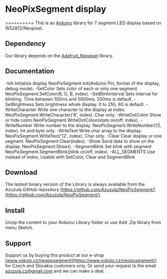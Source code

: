 # NeoPixSegment display
==========
This is an [Arduino](http://arduino.cc) library for 7 segment LED display based on WS2812/Neopixel.

Dependency
----------
Our library depends on the [Adafruit_Neopixel](https://github.com/adafruit/Adafruit_NeoPixel) library.

Documentation
-------------
-Init			        Initialize display NeoPixSegment.Init(Arduino Pin, format of the display, debug mode).
-SetColor		      Sets color of each or only one segment. NeoPixSegment.SetColor(R, G, B, index).
-SetBlinkInterval	Sets interval for blinking. Time between 100ms and 5000ms. 500ms is default.
-SetBrightness		Sets brightness whole display. 0 to 255, 60 is default.
-WriteCharacter		Write one character to the display at index. NeoPixSegment.WriteCharacter('8', index). Char only.
-WriteDotColon		Show or hide colon NeoPixSegment.WriteDotColon(state on/off, index).
-WriteNumber		  Write number to the display. NeoPixSegment.WriteNumber(12, index). Int and byte only.
-WriteText		    Write char array to the display. NeoPixSegment.WriteText('12', index). Char only.
-Clear			      Clear display or one segment. NeoPixSegment.Clear(index).
-Show			        Send data to show on the display. NeoPixSegment.Show().
-SegmentBlink		  Set blink with segment NeoPixSegment.SegmentBlink(blink on/off, index).
-ALL_SEGMENTS		  Use instead of index, Usable with SetColor, Clear and SegmentBlink.

Download
--------
The lastest binary version of the Library is always available from the 
Azuzula GitHub repository [https://github.com/Azuzula/NeoPixSegment/](https://github.com/Azuzula/NeoPixSegment/)

Install
-------
Unzip the content to your Arduino Library folder or use Add .Zip library from menu Sketch.

Support
-------
Support us by buying this product at our e-shop [www.vokolo.cz/neopixsegment](https://www.vokolo.cz/neopixsegment/) for Czech and Slovakia customers only.
Or send your request to the email azuzula.cz@gmail.com and we can make a deal.
